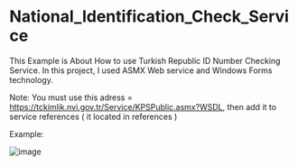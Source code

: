 # National_Identification_Check_Service
This Example is About How to use Turkish Republic ID Number Checking Service. In this project, I used ASMX Web service and Windows Forms technology.

Note: You must use this adress = https://tckimlik.nvi.gov.tr/Service/KPSPublic.asmx?WSDL, then add it to service references ( it located in references )

Example:
 


![image](https://user-images.githubusercontent.com/47334942/137358851-b049272d-65c3-4325-9dec-ea5258f27b10.png)



